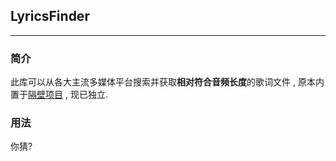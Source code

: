 ## LyricsFinder
---

### 简介
此库可以从各大主流多媒体平台搜索并获取**相对符合音频长度**的歌词文件 , 原本内置于[隔壁项目](https://github.com/OsuSync/LyricDisplayerPlugin) , 现已独立.

### 用法
你猜?